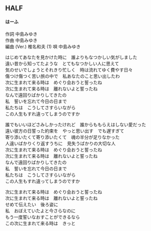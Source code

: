 ## HALF
#### はーふ


作詞        中島みゆき  
作曲        中島みゆき  
編曲 (Ver.) 椎名和夫 (1)
唄          中島みゆき   


はじめてあなたを見かけた時に　誰よりもなつかしい気がしました  
遠い昔から知ってたような　とてもなつかしい人に思えて  
気のせいでしょうとそれきり忙しく　時は流れてゆく費やす日々  
傷つけ傷つく苦い旅の中で　私あなたのこと思い出したわ  
次に生まれて来る時は　めぐり会おうと誓ったね  
次に生まれて来る時は　離れないよと誓ったね  
なんで遠回りばかりしてきたの  
私　誓いを忘れて今日の日まで  
私たちは　こうしてさすらいながら  
この人生もすれ違ってしまうのですか  
  
誰でもいいほどさみしかったけれど　誰からももらえはしない愛だった  
遠い彼方の日誓った約束を　やっと思い出す　でも遅すぎて  
寄り添いたくて寄り添いたくて　魂の半分が足りなかった  
人違いばかりくり返すうちに　見失うばかりの大切な人  
次に生まれて来る時は　めぐり会おうと誓ったね  
次に生まれて来る時は　離れないよと誓ったね  
なんで遠回りばかりしてきたの  
私　誓いを忘れて今日の日まで  
私たちは　こうしてさすらいながら  
この人生もすれ違ってしまうのですか  
  
次に生まれて来る時は　めぐり会おうと誓ったね  
次に生まれて来る時は　離れないよと誓ったね  
せめて伝えたい　後ろ姿に  
私　おぼえていたよと今さらなのに  
もう一度誓いなおすことができるなら  
この次に生まれて来る時は　きっと  